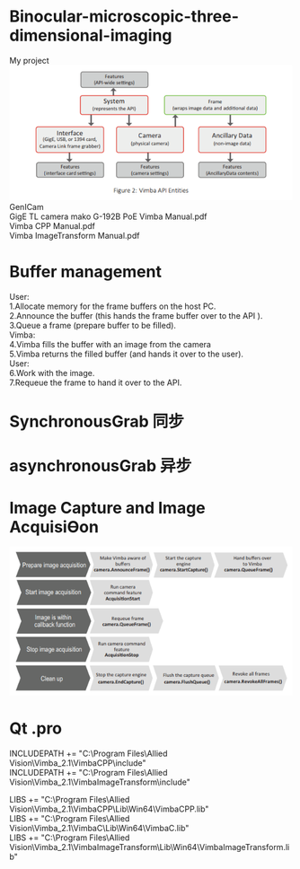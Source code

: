 # Binocular-microscopic-three-dimensional-imaging
My project  
 ![image](https://github.com/summerlikey/Binocular-microscopic-three-dimensional-imaging/raw/master/image/api.png)  
GenICam  
GigE TL camera mako G-192B PoE
Vimba Manual.pdf  
Vimba CPP Manual.pdf  
Vimba ImageTransform Manual.pdf  
# Buffer management
User:  
1.Allocate memory for the frame buffers on the host PC.  
2.Announce the buffer (this hands the frame buffer over to the API ).  
3.Queue a frame (prepare buffer to be filled).  
Vimba:  
4.Vimba fills the buffer with an image from the camera  
5.Vimba returns the filled buffer (and hands it over to the user).  
User:  
6.Work with the image.  
7.Requeue the frame to hand it over to the API.  
# SynchronousGrab 同步
# asynchronousGrab 异步
# Image Capture and Image AcquisiƟon  
 ![image](https://github.com/summerlikey/Binocular-microscopic-three-dimensional-imaging/raw/master/image/acquistion.png)   
# Qt .pro

INCLUDEPATH += "C:\Program Files\Allied Vision\Vimba_2.1\VimbaCPP\include"  
INCLUDEPATH += "C:\Program Files\Allied Vision\Vimba_2.1\VimbaImageTransform\include"  

LIBS += "C:\Program Files\Allied Vision\Vimba_2.1\VimbaCPP\Lib\Win64\VimbaCPP.lib"  
LIBS += "C:\Program Files\Allied Vision\Vimba_2.1\VimbaC\Lib\Win64\VimbaC.lib"  
LIBS += "C:\Program Files\Allied Vision\Vimba_2.1\VimbaImageTransform\Lib\Win64\VimbaImageTransform.lib"  

